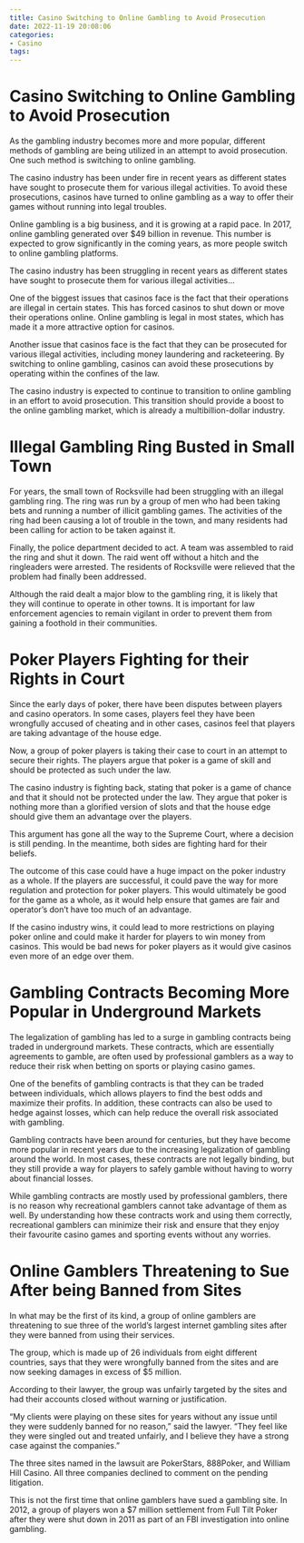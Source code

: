 ```yaml
---
title: Casino Switching to Online Gambling to Avoid Prosecution
date: 2022-11-19 20:08:06
categories:
- Casino
tags:
---
```



#  Casino Switching to Online Gambling to Avoid Prosecution

As the gambling industry becomes more and more popular, different methods of gambling are being utilized in an attempt to avoid prosecution. One such method is switching to online gambling.

The casino industry has been under fire in recent years as different states have sought to prosecute them for various illegal activities. To avoid these prosecutions, casinos have turned to online gambling as a way to offer their games without running into legal troubles.

Online gambling is a big business, and it is growing at a rapid pace. In 2017, online gambling generated over $49 billion in revenue. This number is expected to grow significantly in the coming years, as more people switch to online gambling platforms.

The casino industry has been struggling in recent years as different states have sought to prosecute them for various illegal activities...

One of the biggest issues that casinos face is the fact that their operations are illegal in certain states. This has forced casinos to shut down or move their operations online. Online gambling is legal in most states, which has made it a more attractive option for casinos.

Another issue that casinos face is the fact that they can be prosecuted for various illegal activities, including money laundering and racketeering. By switching to online gambling, casinos can avoid these prosecutions by operating within the confines of the law.

The casino industry is expected to continue to transition to online gambling in an effort to avoid prosecution. This transition should provide a boost to the online gambling market, which is already a multibillion-dollar industry.

#  Illegal Gambling Ring Busted in Small Town

For years, the small town of Rocksville had been struggling with an illegal gambling ring. The ring was run by a group of men who had been taking bets and running a number of illicit gambling games. The activities of the ring had been causing a lot of trouble in the town, and many residents had been calling for action to be taken against it.

Finally, the police department decided to act. A team was assembled to raid the ring and shut it down. The raid went off without a hitch and the ringleaders were arrested. The residents of Rocksville were relieved that the problem had finally been addressed.

Although the raid dealt a major blow to the gambling ring, it is likely that they will continue to operate in other towns. It is important for law enforcement agencies to remain vigilant in order to prevent them from gaining a foothold in their communities.

#  Poker Players Fighting for their Rights in Court

Since the early days of poker, there have been disputes between players and casino operators. In some cases, players feel they have been wrongfully accused of cheating and in other cases, casinos feel that players are taking advantage of the house edge.

Now, a group of poker players is taking their case to court in an attempt to secure their rights. The players argue that poker is a game of skill and should be protected as such under the law.

The casino industry is fighting back, stating that poker is a game of chance and that it should not be protected under the law. They argue that poker is nothing more than a glorified version of slots and that the house edge should give them an advantage over the players.

This argument has gone all the way to the Supreme Court, where a decision is still pending. In the meantime, both sides are fighting hard for their beliefs.

The outcome of this case could have a huge impact on the poker industry as a whole. If the players are successful, it could pave the way for more regulation and protection for poker players. This would ultimately be good for the game as a whole, as it would help ensure that games are fair and operator’s don’t have too much of an advantage.

If the casino industry wins, it could lead to more restrictions on playing poker online and could make it harder for players to win money from casinos. This would be bad news for poker players as it would give casinos even more of an edge over them.

#  Gambling Contracts Becoming More Popular in Underground Markets

The legalization of gambling has led to a surge in gambling contracts being traded in underground markets. These contracts, which are essentially agreements to gamble, are often used by professional gamblers as a way to reduce their risk when betting on sports or playing casino games.

One of the benefits of gambling contracts is that they can be traded between individuals, which allows players to find the best odds and maximize their profits. In addition, these contracts can also be used to hedge against losses, which can help reduce the overall risk associated with gambling.

Gambling contracts have been around for centuries, but they have become more popular in recent years due to the increasing legalization of gambling around the world. In most cases, these contracts are not legally binding, but they still provide a way for players to safely gamble without having to worry about financial losses.

While gambling contracts are mostly used by professional gamblers, there is no reason why recreational gamblers cannot take advantage of them as well. By understanding how these contracts work and using them correctly, recreational gamblers can minimize their risk and ensure that they enjoy their favourite casino games and sporting events without any worries.

#  Online Gamblers Threatening to Sue After being Banned from Sites

In what may be the first of its kind, a group of online gamblers are threatening to sue three of the world’s largest internet gambling sites after they were banned from using their services.

The group, which is made up of 26 individuals from eight different countries, says that they were wrongfully banned from the sites and are now seeking damages in excess of $5 million.

According to their lawyer, the group was unfairly targeted by the sites and had their accounts closed without warning or justification.

“My clients were playing on these sites for years without any issue until they were suddenly banned for no reason,” said the lawyer. “They feel like they were singled out and treated unfairly, and I believe they have a strong case against the companies.”

The three sites named in the lawsuit are PokerStars, 888Poker, and William Hill Casino. All three companies declined to comment on the pending litigation.

This is not the first time that online gamblers have sued a gambling site. In 2012, a group of players won a $7 million settlement from Full Tilt Poker after they were shut down in 2011 as part of an FBI investigation into online gambling.